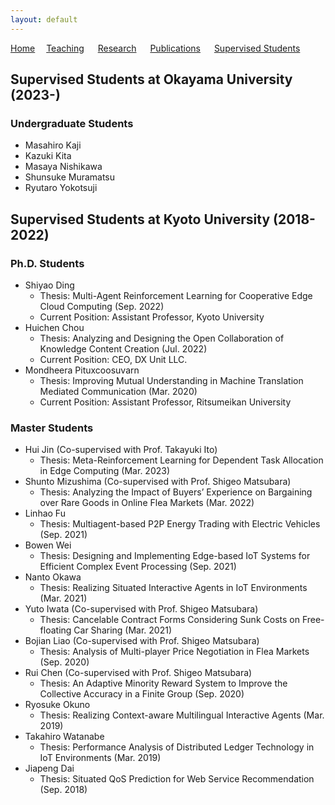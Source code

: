 ```yaml
---
layout: default
---
```


[Home](https://lindh.github.io/)&emsp; [Teaching](./teaching.html) &emsp; [Research](./research.html) &emsp; [Publications](./publication.html) &emsp; [Supervised Students](./students.html) 

## Supervised Students at Okayama University (2023-)
### Undergraduate Students
- Masahiro Kaji
- Kazuki Kita
- Masaya Nishikawa
- Shunsuke Muramatsu
- Ryutaro Yokotsuji

## Supervised Students at Kyoto University (2018-2022)

### Ph.D. Students
- Shiyao Ding
  - Thesis: Multi-Agent Reinforcement Learning for Cooperative Edge Cloud Computing (Sep. 2022)
  - Current Position: Assistant Professor, Kyoto University
- Huichen Chou
  - Thesis: Analyzing and Designing the Open Collaboration of Knowledge Content Creation (Jul. 2022)
  - Current Position: CEO, DX Unit LLC.
- Mondheera Pituxcoosuvarn
  - Thesis: Improving Mutual Understanding in Machine Translation Mediated Communication (Mar. 2020)
  - Current Position: Assistant Professor, Ritsumeikan University

### Master Students
- Hui Jin (Co-supervised with Prof. Takayuki Ito)
  - Thesis: Meta-Reinforcement Learning for Dependent Task Allocation in Edge Computing (Mar. 2023)
- Shunto Mizushima (Co-supervised with Prof. Shigeo Matsubara)
  - Thesis: Analyzing the Impact of Buyers’ Experience on Bargaining over Rare Goods in Online Flea Markets (Mar. 2022)
- Linhao Fu
  - Thesis: Multiagent-based P2P Energy Trading with Electric Vehicles (Sep. 2021)
- Bowen Wei
  - Thesis: Designing and Implementing Edge-based IoT Systems for Efficient Complex Event Processing (Sep. 2021)
- Nanto Okawa
  - Thesis: Realizing Situated Interactive Agents in IoT Environments (Mar. 2021)
- Yuto Iwata (Co-supervised with Prof. Shigeo Matsubara)
  - Thesis: Cancelable Contract Forms Considering Sunk Costs on Free-floating Car Sharing (Mar. 2021)
- Bojian Liao (Co-supervised with Prof. Shigeo Matsubara)
  - Thesis: Analysis of Multi-player Price Negotiation in Flea Markets (Sep. 2020)
- Rui Chen (Co-supervised with Prof. Shigeo Matsubara)
  - Thesis: An Adaptive Minority Reward System to Improve the Collective Accuracy in a Finite Group (Sep. 2020)
- Ryosuke Okuno
  - Thesis: Realizing Context-aware Multilingual Interactive Agents (Mar. 2019)
- Takahiro Watanabe
  - Thesis: Performance Analysis of Distributed Ledger Technology in IoT Environments (Mar. 2019)
- Jiapeng Dai
  - Thesis: Situated QoS Prediction for Web Service Recommendation (Sep. 2018)

